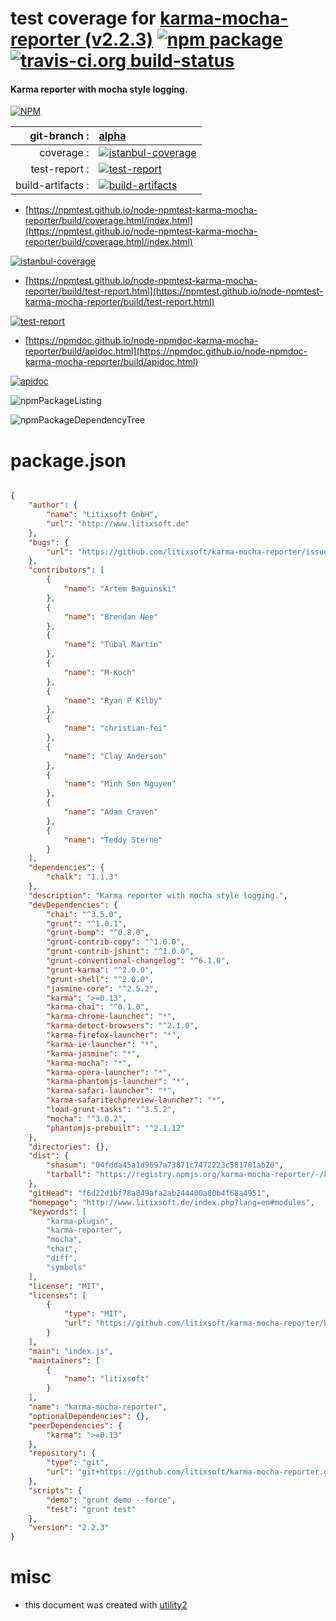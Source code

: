 # test coverage for  [karma-mocha-reporter (v2.2.3)](http://www.litixsoft.de/index.php?lang=en#modules)  [![npm package](https://img.shields.io/npm/v/npmtest-karma-mocha-reporter.svg?style=flat-square)](https://www.npmjs.org/package/npmtest-karma-mocha-reporter) [![travis-ci.org build-status](https://api.travis-ci.org/npmtest/node-npmtest-karma-mocha-reporter.svg)](https://travis-ci.org/npmtest/node-npmtest-karma-mocha-reporter)
#### Karma reporter with mocha style logging.

[![NPM](https://nodei.co/npm/karma-mocha-reporter.png?downloads=true&downloadRank=true&stars=true)](https://www.npmjs.com/package/karma-mocha-reporter)

| git-branch : | [alpha](https://github.com/npmtest/node-npmtest-karma-mocha-reporter/tree/alpha)|
|--:|:--|
| coverage : | [![istanbul-coverage](https://npmtest.github.io/node-npmtest-karma-mocha-reporter/build/coverage.badge.svg)](https://npmtest.github.io/node-npmtest-karma-mocha-reporter/build/coverage.html/index.html)|
| test-report : | [![test-report](https://npmtest.github.io/node-npmtest-karma-mocha-reporter/build/test-report.badge.svg)](https://npmtest.github.io/node-npmtest-karma-mocha-reporter/build/test-report.html)|
| build-artifacts : | [![build-artifacts](https://npmtest.github.io/node-npmtest-karma-mocha-reporter/glyphicons_144_folder_open.png)](https://github.com/npmtest/node-npmtest-karma-mocha-reporter/tree/gh-pages/build)|

- [https://npmtest.github.io/node-npmtest-karma-mocha-reporter/build/coverage.html/index.html](https://npmtest.github.io/node-npmtest-karma-mocha-reporter/build/coverage.html/index.html)

[![istanbul-coverage](https://npmtest.github.io/node-npmtest-karma-mocha-reporter/build/screenCapture.buildCi.browser.%252Ftmp%252Fbuild%252Fcoverage.lib.html.png)](https://npmtest.github.io/node-npmtest-karma-mocha-reporter/build/coverage.html/index.html)

- [https://npmtest.github.io/node-npmtest-karma-mocha-reporter/build/test-report.html](https://npmtest.github.io/node-npmtest-karma-mocha-reporter/build/test-report.html)

[![test-report](https://npmtest.github.io/node-npmtest-karma-mocha-reporter/build/screenCapture.buildCi.browser.%252Ftmp%252Fbuild%252Ftest-report.html.png)](https://npmtest.github.io/node-npmtest-karma-mocha-reporter/build/test-report.html)

- [https://npmdoc.github.io/node-npmdoc-karma-mocha-reporter/build/apidoc.html](https://npmdoc.github.io/node-npmdoc-karma-mocha-reporter/build/apidoc.html)

[![apidoc](https://npmdoc.github.io/node-npmdoc-karma-mocha-reporter/build/screenCapture.buildCi.browser.%252Ftmp%252Fbuild%252Fapidoc.html.png)](https://npmdoc.github.io/node-npmdoc-karma-mocha-reporter/build/apidoc.html)

![npmPackageListing](https://npmtest.github.io/node-npmtest-karma-mocha-reporter/build/screenCapture.npmPackageListing.svg)

![npmPackageDependencyTree](https://npmtest.github.io/node-npmtest-karma-mocha-reporter/build/screenCapture.npmPackageDependencyTree.svg)



# package.json

```json

{
    "author": {
        "name": "Litixsoft GmbH",
        "url": "http://www.litixsoft.de"
    },
    "bugs": {
        "url": "https://github.com/litixsoft/karma-mocha-reporter/issues"
    },
    "contributors": [
        {
            "name": "Artem Baguinski"
        },
        {
            "name": "Brendan Nee"
        },
        {
            "name": "Túbal Martín"
        },
        {
            "name": "M-Koch"
        },
        {
            "name": "Ryan P Kilby"
        },
        {
            "name": "christian-fei"
        },
        {
            "name": "Clay Anderson"
        },
        {
            "name": "Minh Son Nguyen"
        },
        {
            "name": "Adam Craven"
        },
        {
            "name": "Teddy Sterne"
        }
    ],
    "dependencies": {
        "chalk": "1.1.3"
    },
    "description": "Karma reporter with mocha style logging.",
    "devDependencies": {
        "chai": "^3.5.0",
        "grunt": "^1.0.1",
        "grunt-bump": "^0.8.0",
        "grunt-contrib-copy": "^1.0.0",
        "grunt-contrib-jshint": "^1.0.0",
        "grunt-conventional-changelog": "^6.1.0",
        "grunt-karma": "^2.0.0",
        "grunt-shell": "^2.0.0",
        "jasmine-core": "^2.5.2",
        "karma": ">=0.13",
        "karma-chai": "^0.1.0",
        "karma-chrome-launcher": "*",
        "karma-detect-browsers": "^2.1.0",
        "karma-firefox-launcher": "*",
        "karma-ie-launcher": "*",
        "karma-jasmine": "*",
        "karma-mocha": "*",
        "karma-opera-launcher": "*",
        "karma-phantomjs-launcher": "*",
        "karma-safari-launcher": "*",
        "karma-safaritechpreview-launcher": "*",
        "load-grunt-tasks": "^3.5.2",
        "mocha": "^3.0.2",
        "phantomjs-prebuilt": "^2.1.12"
    },
    "directories": {},
    "dist": {
        "shasum": "04fdda45a1d9697a73871c7472223c581701ab20",
        "tarball": "https://registry.npmjs.org/karma-mocha-reporter/-/karma-mocha-reporter-2.2.3.tgz"
    },
    "gitHead": "f6d22d1bf78a849afa2ab244400a80b4f68a4951",
    "homepage": "http://www.litixsoft.de/index.php?lang=en#modules",
    "keywords": [
        "karma-plugin",
        "karma-reporter",
        "mocha",
        "chai",
        "diff",
        "symbols"
    ],
    "license": "MIT",
    "licenses": [
        {
            "type": "MIT",
            "url": "https://github.com/litixsoft/karma-mocha-reporter/blob/master/LICENSE"
        }
    ],
    "main": "index.js",
    "maintainers": [
        {
            "name": "litixsoft"
        }
    ],
    "name": "karma-mocha-reporter",
    "optionalDependencies": {},
    "peerDependencies": {
        "karma": ">=0.13"
    },
    "repository": {
        "type": "git",
        "url": "git+https://github.com/litixsoft/karma-mocha-reporter.git"
    },
    "scripts": {
        "demo": "grunt demo --force",
        "test": "grunt test"
    },
    "version": "2.2.3"
}
```



# misc
- this document was created with [utility2](https://github.com/kaizhu256/node-utility2)
